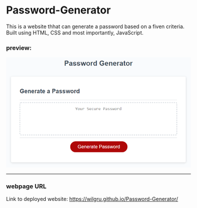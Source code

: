 # Password-Generator

This is a website thhat can generate a password based on a fiven criteria. Built using HTML, CSS and most importantly, JavaScript.

### preview:
![alt text](https://github.com/wilgru/Password-Generator/blob/main/assets/03-javascript-homework-demo.png)

---
### webpage URL

Link to deployed website: 
https://wilgru.github.io/Password-Generator/
